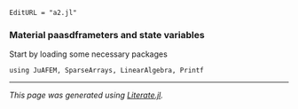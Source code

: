 ```@meta
EditURL = "a2.jl"
```

### Material paasdframeters and state variables

Start by loading some necessary packages

```@example a2
using JuAFEM, SparseArrays, LinearAlgebra, Printf
```

---

*This page was generated using [Literate.jl](https://github.com/fredrikekre/Literate.jl).*

